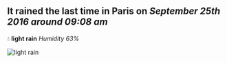 ## It rained the last time in Paris on *September 25th 2016 around 09:08 am*
💧  **light rain** *Humidity 63%*

![light rain](http://openweathermap.org/img/w/10d.png)
